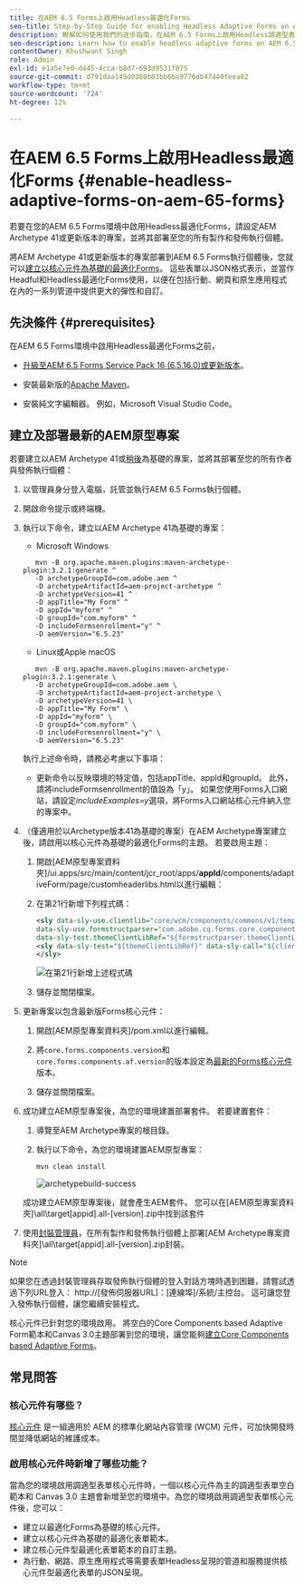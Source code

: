 ```yaml
---
title: 在AEM 6.5 Forms上啟用Headless最適化Forms
seo-title: Step-by-Step Guide for enabling Headless Adaptive Forms on AEM 6.5 Forms
description: 瞭解如何使用我們的逐步指南，在AEM 6.5 Forms上啟用Headless調適型表單。 我們的教學課程會逐步引導您完成此程式，讓您輕鬆將此強大功能整合至您的網站，並改善您的使用者體驗。
seo-description: Learn how to enable headless adaptive forms on AEM 6.5 Forms with our step-by-step guide. Our tutorial walks you through the process, making it easy to integrate this powerful feature into your website and improve your user experience.
contentOwner: Khushwant Singh
role: Admin
exl-id: e1a5e7e0-d445-4cca-b8d7-693d9531f075
source-git-commit: d791daa149d0380b03bb6ba9776db47440feea02
workflow-type: tm+mt
source-wordcount: '724'
ht-degree: 12%

---
```


# 在AEM 6.5 Forms上啟用Headless最適化Forms {#enable-headless-adaptive-forms-on-aem-65-forms}

若要在您的AEM 6.5 Forms環境中啟用Headless最適化Forms，請設定AEM Archetype 41或更新版本的專案，並將其部署至您的所有製作和發佈執行個體。

將AEM Archetype 41或更新版本的專案部署到AEM 6.5 Forms執行個體後，您就可以[建立以核心元件為基礎的最適化Forms](create-a-headless-adaptive-form.md)。 這些表單以JSON格式表示，並當作Headful和Headless最適化Forms使用，以便在包括行動、網頁和原生應用程式在內的一系列管道中提供更大的彈性和自訂。

## 先決條件 {#prerequisites}

在AEM 6.5 Forms環境中啟用Headless最適化Forms之前，

* [升級至AEM 6.5 Forms Service Pack 16 (6.5.16.0)或更新版本](https://experienceleague.adobe.com/docs/experience-manager-65/release-notes/aem-forms-current-service-pack-installation-instructions.html)。

* 安裝最新版的[Apache Maven](https://maven.apache.org/download.cgi)。

* 安裝純文字編輯器。 例如，Microsoft Visual Studio Code。

## 建立及部署最新的AEM原型專案

若要建立以AEM Archetype 41或[稍後](https://github.com/adobe/aem-project-archetype)為基礎的專案，並將其部署至您的所有作者與發佈執行個體：

1. 以管理員身分登入電腦，託管並執行AEM 6.5 Forms執行個體。
1. 開啟命令提示或終端機。
1. 執行以下命令，建立以AEM Archetype 41為基礎的專案：

   * Microsoft Windows

   ```Shell
      mvn -B org.apache.maven.plugins:maven-archetype-plugin:3.2.1:generate ^
      -D archetypeGroupId=com.adobe.aem ^
      -D archetypeArtifactId=aem-project-archetype ^
      -D archetypeVersion=41 ^
      -D appTitle="My Form" ^
      -D appId="myform" ^
      -D groupId="com.myform" ^
      -D includeFormsenrollment="y" ^
      -D aemVersion="6.5.23" 
   ```

   * Linux或Apple macOS

   ```Shell
      mvn -B org.apache.maven.plugins:maven-archetype-plugin:3.2.1:generate \
      -D archetypeGroupId=com.adobe.aem \
      -D archetypeArtifactId=aem-project-archetype \
      -D archetypeVersion=41 \
      -D appTitle="My Form" \
      -D appId="myform" \
      -D groupId="com.myform" \
      -D includeFormsenrollment="y" \
      -D aemVersion="6.5.23" 
   ```

   執行上述命令時，請務必考慮以下事項：

   * 更新命令以反映環境的特定值，包括appTitle、appId和groupId。 此外，請將includeFormsenrollment的值設為「y」。 如果您使用Forms入口網站，請設定&#x200B;_includeExamples=y_&#x200B;選項，將Forms入口網站核心元件納入您的專案中。


1. （僅適用於以Archetype版本41為基礎的專案）在AEM Archetype專案建立後，請啟用以核心元件為基礎的最適化Forms的主題。 若要啟用主題：

   1. 開啟[AEM原型專案資料夾]/ui.apps/src/main/content/jcr_root/apps/__appId__/components/adaptiveForm/page/customheaderlibs.html以進行編輯：

   1. 在第21行新增下列程式碼：

      ```XML
      <sly data-sly-use.clientlib="core/wcm/components/commons/v1/templates/clientlib.html"
      data-sly-use.formstructparser="com.adobe.cq.forms.core.components.models.form.FormStructureParser"
      data-sly-test.themeClientLibRef="${formstructparser.themeClientLibRefFromFormContainer}">
      <sly data-sly-test="${themeClientLibRef}" data-sly-call="${clientlib.css @ categories=themeClientLibRef}"/>
      </sly>
      ```

      ![在第21](/help/assets/code-to-enable-themes.png)行新增上述程式碼

   1. 儲存並關閉檔案。

1. 更新專案以包含最新版Forms核心元件：

   1. 開啟[AEM原型專案資料夾]/pom.xml以進行編輯。
   1. 將`core.forms.components.version`和`core.forms.components.af.version`的版本設定為[最新的Forms核心元件](https://github.com/adobe/aem-core-forms-components/tree/release/650)版本。

   1. 儲存並關閉檔案。


1. 成功建立AEM原型專案後，為您的環境建置部署套件。 若要建置套件：

   1. 導覽至AEM Archetype專案的根目錄。


   1. 執行以下命令，為您的環境建置AEM原型專案：

      ```Shell
      mvn clean install
      ```

      ![archetypebuild-success](assets/corecomponent-build-successful.png)


   成功建立AEM原型專案後，就會產生AEM套件。 您可以在[AEM原型專案資料夾]\all\target\[appid].all-[version].zip中找到該套件

1. 使用[封裝管理員](https://experienceleague.adobe.com/docs/experience-manager-65/administering/contentmanagement/package-manager.html?lang=zh-Hant)，在所有製作和發佈執行個體上部署[AEM Archetype專案資料夾]\all\target\[appid].all-[version].zip封裝。

>[!NOTE]
>
>
>
>如果您在透過封裝管理員存取發佈執行個體的登入對話方塊時遇到困難，請嘗試透過下列URL登入： http://[發佈伺服器URL]：[連線埠]/系統/主控台。 這可讓您登入發佈執行個體，讓您繼續安裝程式。


核心元件已針對您的環境啟用。 將空白的Core Components based Adaptive Form範本和Canvas 3.0主題部署到您的環境，讓您能夠[建立Core Components based Adaptive Forms](create-a-headless-adaptive-form.md)。

## 常見問答

### 核心元件有哪些？

[核心元件](https://experienceleague.adobe.com/docs/experience-manager-core-components/using/introduction.html) 是一組適用於 AEM 的標準化網站內容管理 (WCM) 元件，可加快開發時間並降低網站的維護成本。

### 啟用核心元件時新增了哪些功能？


當為您的環境啟用調適型表單核心元件時，一個以核心元件為主的調適型表單空白範本和 Canvas 3.0 主題會新增至您的環境中。為您的環境啟用調適型表單核心元件後，您可以：

* 建立以最適化Forms為基礎的核心元件。
* 建立以核心元件為基礎的最適化表單範本。
* 建立核心元件型最適化表單範本的自訂主題。
* 為行動、網路、原生應用程式等需要表單Headless呈現的管道和服務提供核心元件型最適化表單的JSON呈現。
